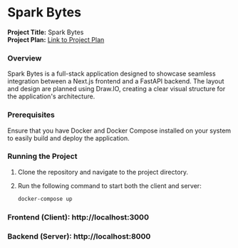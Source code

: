 # Spark Bytes

**Project Title:** Spark Bytes  
**Project Plan:** [Link to Project Plan](https://docs.google.com/document/d/10pkAZIoFl5MzBUSwCCxR0NGx_LZfaYNjJFyO7zmyBfA/edit)

### Overview
Spark Bytes is a full-stack application designed to showcase seamless integration between a Next.js frontend and a FastAPI backend. The layout and design are planned using Draw.IO, creating a clear visual structure for the application's architecture.

### Prerequisites
Ensure that you have Docker and Docker Compose installed on your system to easily build and deploy the application.

### Running the Project

1. Clone the repository and navigate to the project directory.
2. Run the following command to start both the client and server:

   ```bash
   docker-compose up


### Frontend (Client): http://localhost:3000
### Backend (Server): http://localhost:8000

